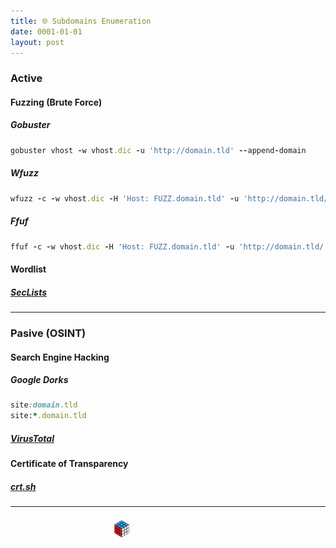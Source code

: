 ```yaml
---
title: 🌐 Subdomains Enumeration
date: 0001-01-01
layout: post
---
```


### Active

#### Fuzzing (Brute Force)

##### Gobuster

```ruby
gobuster vhost -w vhost.dic -u 'http://domain.tld' --append-domain
```

##### Wfuzz

```ruby
wfuzz -c -w vhost.dic -H 'Host: FUZZ.domain.tld' -u 'http://domain.tld/' --hh=186
```

##### Ffuf

```ruby
ffuf -c -w vhost.dic -H 'Host: FUZZ.domain.tld' -u 'http://domain.tld/' -fs 186
```

#### Wordlist

##### [**SecLists**](https://github.com/danielmiessler/SecLists/tree/master/Discovery/DNS)

---

### Pasive (OSINT)

#### Search Engine Hacking

##### Google Dorks

```ruby
site:domain.tld
site:*.domain.tld
```

##### [**VirusTotal**](https://www.virustotal.com)

#### Certificate of Transparency

##### [**crt.sh**](https://crt.sh/)

---

<div style="display: flex; justify-content: center; align-items: center; width: 100%; margin-top: 20px;">
  <img src="/assets/gitbook/images/favicon.png" style="width: 30px; height: auto; margin-right: 6px;">
  <span style="color: #ffffffa4;">© VulNyx 2023-2025</span>
</div>
